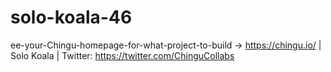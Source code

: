# solo-koala-46
ee-your-Chingu-homepage-for-what-project-to-build -> https://chingu.io/ | Solo Koala | Twitter: https://twitter.com/ChinguCollabs
